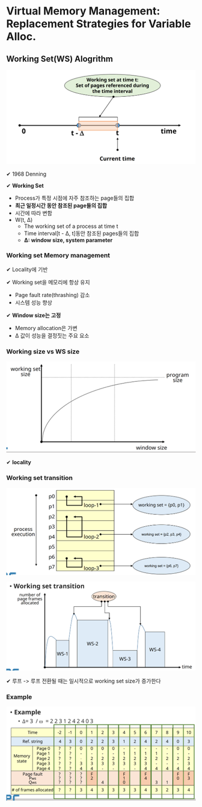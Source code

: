 # Virtual Memory Management: Replacement Strategies for Variable Alloc.

## Working Set(WS) Alogrithm

![](assets/10_5.md/2023-01-19-12-43-39.png)

✔ 1968 Denning

✔ **Working Set**
- Process가 특정 시점에 자주 참조하는 page들의 집합
- **최근 일정시간 동안 참조된 page들의 집합**
- 시간에 따라 변함
- W(t, Δ)
  - The working set of a process at time t
  - Time interval[t - Δ, t]동안 참조된 pages들의 집합
  - **Δ: window size, system parameter**

### Working set Memory management

✔ Locality에 기반

✔ Working set을 메모리에 항상 유지
- Page fault rate(thrashing) 감소
- 시스템 성능 향상

✔ **Window size는 고정**
- Memory allocation은 가변
- Δ 값이 성능을 결정짓는 주요 요소

### Working size vs WS size

![](assets/10_5.md/2023-01-19-12-48-39.png)

✔ **locality**

### Working set transition

![](assets/10_5.md/2023-01-19-12-50-06.png)

![](assets/10_5.md/2023-01-19-12-50-54.png)

✔ 루프 -> 루프 전환될 때는 일시적으로 working set size가 증가한다

### Example

![](assets/10_5.md/2023-01-19-12-53-16.png)